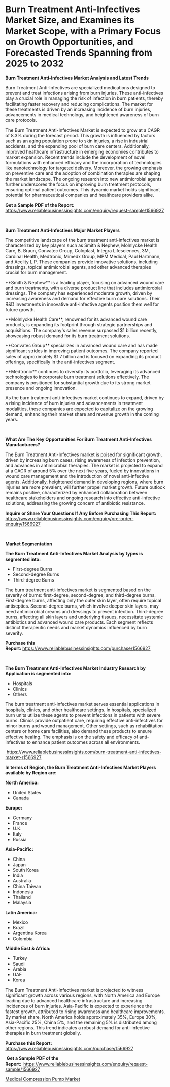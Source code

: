 <p><h1>Burn Treatment Anti-Infectives Market Size, and Examines its Market Scope, with a Primary Focus on Growth Opportunities, and Forecasted Trends Spanning from 2025 to 2032</h1></p><p><strong>Burn Treatment Anti-Infectives Market Analysis and Latest Trends</strong></p>
<p><p>Burn Treatment Anti-Infectives are specialized medications designed to prevent and treat infections arising from burn injuries. These anti-infectives play a crucial role in managing the risk of infection in burn patients, thereby facilitating faster recovery and reducing complications. The market for these treatments is driven by an increasing incidence of burn injuries, advancements in medical technology, and heightened awareness of burn care protocols.</p><p>The Burn Treatment Anti-Infectives Market is expected to grow at a CAGR of 8.3% during the forecast period. This growth is influenced by factors such as an aging population prone to skin injuries, a rise in industrial accidents, and the expanding pool of burn care centers. Additionally, improved healthcare infrastructure in emerging economies contributes to market expansion. Recent trends include the development of novel formulations with enhanced efficacy and the incorporation of technologies like nanotechnology for targeted delivery. Moreover, the growing emphasis on preventive care and the adoption of combination therapies are shaping the market landscape. The ongoing research into new antimicrobial agents further underscores the focus on improving burn treatment protocols, ensuring optimal patient outcomes. This dynamic market holds significant potential for pharmaceutical companies and healthcare providers alike.</p></p>
<p><strong>Get a Sample PDF of the Report:&nbsp;</strong> <a href="https://www.reliablebusinessinsights.com/enquiry/request-sample/1566927?utm_campaign=3383&utm_medium=2&utm_source=Github&utm_content=ia&utm_term=22032025&utm_id=burn-treatment-anti-infectives">https://www.reliablebusinessinsights.com/enquiry/request-sample/1566927</a></p>
<p>&nbsp;</p>
<p><strong>Burn Treatment Anti-Infectives Major Market Players</strong></p>
<p><p>The competitive landscape of the burn treatment anti-infectives market is characterized by key players such as Smith & Nephew, Mölnlycke Health Care, B. Braun, Convatec Group, Coloplast, Integra Lifesciences, 3M, Cardinal Health, Medtronic, Mimedx Group, MPM Medical, Paul Hartmann, and Acelity L.P. These companies provide innovative solutions, including dressings, topical antimicrobial agents, and other advanced therapies crucial for burn management.</p><p>**Smith & Nephew** is a leading player, focusing on advanced wound care and burn treatments, with a diverse product line that includes antimicrobial dressings. The company has experienced moderate growth, driven by increasing awareness and demand for effective burn care solutions. Their R&D investments in innovative anti-infective agents position them well for future growth.</p><p>**Mölnlycke Health Care**, renowned for its advanced wound care products, is expanding its footprint through strategic partnerships and acquisitions. The company's sales revenue surpassed $1 billion recently, showcasing robust demand for its burn treatment solutions.</p><p>**Convatec Group** specializes in advanced wound care and has made significant strides in improving patient outcomes. The company reported sales of approximately $1.7 billion and is focused on expanding its product offerings, specifically in the anti-infectives segment.</p><p>**Medtronic** continues to diversify its portfolio, leveraging its advanced technologies to incorporate burn treatment solutions effectively. The company is positioned for substantial growth due to its strong market presence and ongoing innovation.</p><p>As the burn treatment anti-infectives market continues to expand, driven by a rising incidence of burn injuries and advancements in treatment modalities, these companies are expected to capitalize on the growing demand, enhancing their market share and revenue growth in the coming years.</p></p>
<p>&nbsp;</p>
<p><strong>What Are The Key Opportunities For Burn Treatment Anti-Infectives Manufacturers?</strong></p>
<p><p>The Burn Treatment Anti-Infectives market is poised for significant growth, driven by increasing burn cases, rising awareness of infection prevention, and advances in antimicrobial therapies. The market is projected to expand at a CAGR of around 5% over the next five years, fueled by innovations in wound care management and the introduction of novel anti-infective agents. Additionally, heightened demand in developing regions, where burn injuries are more prevalent, will further propel market growth. Future outlook remains positive, characterized by enhanced collaboration between healthcare stakeholders and ongoing research into effective anti-infective solutions, addressing the growing concern of antibiotic resistance.</p></p>
<p><strong>Inquire or Share Your Questions If Any Before Purchasing This Report:</strong> <a href="https://www.reliablebusinessinsights.com/enquiry/pre-order-enquiry/1566927?utm_campaign=3383&utm_medium=2&utm_source=Github&utm_content=ia&utm_term=22032025&utm_id=burn-treatment-anti-infectives">https://www.reliablebusinessinsights.com/enquiry/pre-order-enquiry/1566927</a></p>
<p>&nbsp;</p>
<p><strong>Market Segmentation</strong></p>
<p><strong>The Burn Treatment Anti-Infectives Market Analysis by types is segmented into:</strong></p>
<p><ul><li>First-degree Burns</li><li>Second-degree Burns</li><li>Third-degree Burns</li></ul></p>
<p><p>The burn treatment anti-infectives market is segmented based on the severity of burns: first-degree, second-degree, and third-degree burns. First-degree burns, affecting only the outer skin layer, often require topical antiseptics. Second-degree burns, which involve deeper skin layers, may need antimicrobial creams and dressings to prevent infection. Third-degree burns, affecting all skin layers and underlying tissues, necessitate systemic antibiotics and advanced wound care products. Each segment reflects distinct therapeutic needs and market dynamics influenced by burn severity.</p></p>
<p><strong>Purchase this Report:&nbsp;</strong><a href="https://www.reliablebusinessinsights.com/purchase/1566927?utm_campaign=3383&utm_medium=2&utm_source=Github&utm_content=ia&utm_term=22032025&utm_id=burn-treatment-anti-infectives">https://www.reliablebusinessinsights.com/purchase/1566927</a></p>
<p>&nbsp;</p>
<p><strong>The Burn Treatment Anti-Infectives Market Industry Research by Application is segmented into:</strong></p>
<p><ul><li>Hospitals</li><li>Clinics</li><li>Others</li></ul></p>
<p><p>The burn treatment anti-infectives market serves essential applications in hospitals, clinics, and other healthcare settings. In hospitals, specialized burn units utilize these agents to prevent infections in patients with severe burns. Clinics provide outpatient care, requiring effective anti-infectives for minor burns and wound management. Other settings, such as rehabilitation centers or home care facilities, also demand these products to ensure effective healing. The emphasis is on the safety and efficacy of anti-infectives to enhance patient outcomes across all environments.</p></p>
<p><a href="https://www.reliablebusinessinsights.com/burn-treatment-anti-infectives-market-r1566927?utm_campaign=3383&utm_medium=2&utm_source=Github&utm_content=ia&utm_term=22032025&utm_id=burn-treatment-anti-infectives">&nbsp;https://www.reliablebusinessinsights.com/burn-treatment-anti-infectives-market-r1566927</a></p>
<p><strong>In terms of Region, the Burn Treatment Anti-Infectives Market Players available by Region are:</strong></p>
<p>
    <p> <strong> North America: </strong>
        <ul>
            <li>United States</li>
            <li>Canada</li>
        </ul>
        </p> 
    <p> <strong> Europe: </strong>
        <ul>
            <li>Germany</li>
            <li>France</li>
            <li>U.K.</li>
            <li>Italy</li>
            <li>Russia</li>
        </ul>
        </p> 
    <p> <strong> Asia-Pacific: </strong>
        <ul>
            <li>China</li>
            <li>Japan</li>
            <li>South Korea</li>
            <li>India</li>
            <li>Australia</li>
            <li>China Taiwan</li>
            <li>Indonesia</li>
            <li>Thailand</li>
            <li>Malaysia</li>
        </ul>
        </p> 
    <p> <strong> Latin America: </strong>
        <ul>
            <li>Mexico</li>
            <li>Brazil</li>
            <li>Argentina Korea</li>
            <li>Colombia</li>
        </ul>
        </p> 
    <p> <strong> Middle East & Africa: </strong>
        <ul>
            <li>Turkey</li>
            <li>Saudi</li>
            <li>Arabia</li>
            <li>UAE</li>
            <li>Korea</li>
        </ul>
    </p>
    </p>
<p><p>The Burn Treatment Anti-Infectives market is projected to witness significant growth across various regions, with North America and Europe leading due to advanced healthcare infrastructure and increasing incidences of burn injuries. Asia-Pacific is expected to experience the fastest growth, attributed to rising awareness and healthcare improvements. By market share, North America holds approximately 35%, Europe 30%, Asia-Pacific 25%, China 5%, and the remaining 5% is distributed among other regions. This trend indicates a robust demand for anti-infective therapies in burn treatment globally.</p></p>
<p><strong>Purchase this Report: </strong><a href="https://www.reliablebusinessinsights.com/purchase/1566927?utm_campaign=3383&utm_medium=2&utm_source=Github&utm_content=ia&utm_term=22032025&utm_id=burn-treatment-anti-infectives">https://www.reliablebusinessinsights.com/purchase/1566927</a></p>
<p>&nbsp;<strong>Get a Sample PDF of the Report:&nbsp;&nbsp;</strong><a href="https://www.reliablebusinessinsights.com/enquiry/request-sample/1566927?utm_campaign=3383&utm_medium=2&utm_source=Github&utm_content=ia&utm_term=22032025&utm_id=burn-treatment-anti-infectives">https://www.reliablebusinessinsights.com/enquiry/request-sample/1566927</a></p>
<p><strong></strong></p>
<p><p><a href="https://github.com/rigelciara0p/Market-Research-Report-List-1/blob/main/medical-compression-pump-market.md?utm_campaign=3383&utm_medium=2&utm_source=Github&utm_content=ia&utm_term=22032025&utm_id=burn-treatment-anti-infectives">Medical Compression Pump Market</a></p></p>